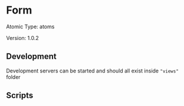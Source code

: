 # Form

Atomic Type: atoms

Version: 1.0.2

## Development

Development servers can be started and should all exist inside `"views"` folder

## Scripts
